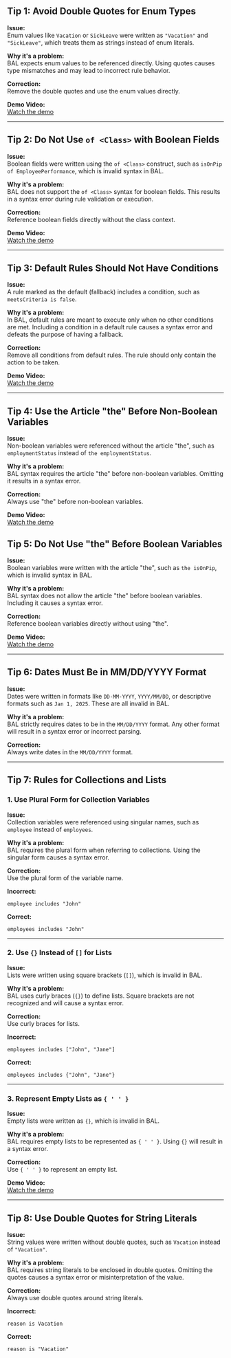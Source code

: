 ## Tip 1: Avoid Double Quotes for Enum Types

**Issue:**  
Enum values like `Vacation` or `SickLeave` were written as `"Vacation"` and `"SickLeave"`, which treats them as strings instead of enum literals.

**Why it's a problem:**  
BAL expects enum values to be referenced directly. Using quotes causes type mismatches and may lead to incorrect rule behavior.

**Correction:**  
Remove the double quotes and use the enum values directly.

**Demo Video:**  
[Watch the demo](https://github.com/DecisionsDev/decision-assistant-hub/blob/johnjoby/add-tips-tricks/videos/syntax_errors_fixes/tip_1)

--- 

## Tip 2: Do Not Use `of <Class>` with Boolean Fields

**Issue:**  
Boolean fields were written using the `of <Class>` construct, such as `isOnPip of EmployeePerformance`, which is invalid syntax in BAL.

**Why it's a problem:**  
BAL does not support the `of <Class>` syntax for boolean fields. This results in a syntax error during rule validation or execution.

**Correction:**  
Reference boolean fields directly without the class context.

**Demo Video:**  
[Watch the demo](https://decisionsdev.github.io/decision-assistant-hub/videos/syntax_errors_fixes/tip_2/tip_2.mp4)

---

## Tip 3: Default Rules Should Not Have Conditions

**Issue:**  
A rule marked as the default (fallback) includes a condition, such as `meetsCriteria is false`.

**Why it's a problem:**  
In BAL, default rules are meant to execute only when no other conditions are met. Including a condition in a default rule causes a syntax error and defeats the purpose of having a fallback.

**Correction:**  
Remove all conditions from default rules. The rule should only contain the action to be taken.

**Demo Video:**  
[Watch the demo](https://decisionsdev.github.io/decision-assistant-hub/videos/syntax_errors_fixes/tip_3/tip_3.mp4)

---

## Tip 4: Use the Article "the" Before Non-Boolean Variables

**Issue:**  
Non-boolean variables were referenced without the article "the", such as `employmentStatus` instead of `the employmentStatus`.

**Why it's a problem:**  
BAL syntax requires the article "the" before non-boolean variables. Omitting it results in a syntax error.

**Correction:**  
Always use "the" before non-boolean variables.


**Demo Video:**  
[Watch the demo](https://decisionsdev.github.io/decision-assistant-hub/videos/syntax_errors_fixes/tip_4/tip_4.mp4)

## Tip 5: Do Not Use "the" Before Boolean Variables

**Issue:**  
Boolean variables were written with the article "the", such as `the isOnPip`, which is invalid syntax in BAL.

**Why it's a problem:**  
BAL syntax does not allow the article "the" before boolean variables. Including it causes a syntax error.

**Correction:**  
Reference boolean variables directly without using "the".

**Demo Video:**  
[Watch the demo](https://decisionsdev.github.io/decision-assistant-hub/videos/syntax_errors_fixes/tip_5/tip_5.mp4)

---

## Tip 6: Dates Must Be in MM/DD/YYYY Format

**Issue:**  
Dates were written in formats like `DD-MM-YYYY`, `YYYY/MM/DD`, or descriptive formats such as `Jan 1, 2025`. These are all invalid in BAL.

**Why it's a problem:**  
BAL strictly requires dates to be in the `MM/DD/YYYY` format. Any other format will result in a syntax error or incorrect parsing.

**Correction:**  
Always write dates in the `MM/DD/YYYY` format.

---

## Tip 7: Rules for Collections and Lists

### 1. Use Plural Form for Collection Variables

**Issue:**  
Collection variables were referenced using singular names, such as `employee` instead of `employees`.

**Why it's a problem:**  
BAL requires the plural form when referring to collections. Using the singular form causes a syntax error.

**Correction:**  
Use the plural form of the variable name.

**Incorrect:**
```bal
employee includes "John"
```

**Correct:**
```bal
employees includes "John"
```

---

### 2. Use `{}` Instead of `[]` for Lists

**Issue:**  
Lists were written using square brackets (`[]`), which is invalid in BAL.

**Why it's a problem:**  
BAL uses curly braces (`{}`) to define lists. Square brackets are not recognized and will cause a syntax error.

**Correction:**  
Use curly braces for lists.

**Incorrect:**
```bal
employees includes ["John", "Jane"]
```

**Correct:**
```bal
employees includes {"John", "Jane"}
```

---

### 3. Represent Empty Lists as `{ ' ' }`

**Issue:**  
Empty lists were written as `{}`, which is invalid in BAL.

**Why it's a problem:**  
BAL requires empty lists to be represented as `{ ' ' }`. Using `{}` will result in a syntax error.

**Correction:**  
Use `{ ' ' }` to represent an empty list.


**Demo Video:**  
[Watch the demo](https://decisionsdev.github.io/decision-assistant-hub/videos/syntax_errors_fixes/tip_7/tip_7.mp4)

---

## Tip 8: Use Double Quotes for String Literals

**Issue:**  
String values were written without double quotes, such as `Vacation` instead of `"Vacation"`.

**Why it's a problem:**  
BAL requires string literals to be enclosed in double quotes. Omitting the quotes causes a syntax error or misinterpretation of the value.

**Correction:**  
Always use double quotes around string literals.

**Incorrect:**
```bal
reason is Vacation
```

**Correct:**
```bal
reason is "Vacation"
```
